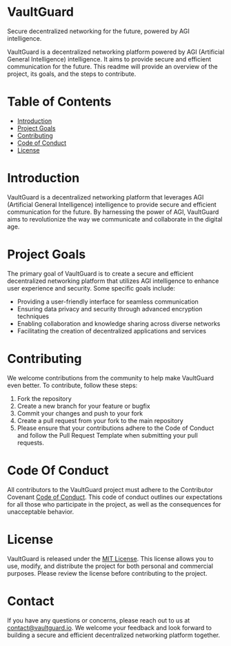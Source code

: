 # VaultGuard

Secure decentralized networking for the future, powered by AGI intelligence.

VaultGuard is a decentralized networking platform powered by AGI (Artificial General Intelligence) intelligence. It aims to provide secure and efficient communication for the future. This readme will provide an overview of the project, its goals, and the steps to contribute.

# Table of Contents

- [Introduction](#introduction) 
- [Project Goals](#project-goals) 
- [Contributing](#contributing) 
- [Code of Conduct](#code-of-conduct) 
- [License](#license) 

# Introduction

VaultGuard is a decentralized networking platform that leverages AGI (Artificial General Intelligence) intelligence to provide secure and efficient communication for the future. By harnessing the power of AGI, VaultGuard aims to revolutionize the way we communicate and collaborate in the digital age.

# Project Goals

The primary goal of VaultGuard is to create a secure and efficient decentralized networking platform that utilizes AGI intelligence to enhance user experience and security. Some specific goals include:

- Providing a user-friendly interface for seamless communication
- Ensuring data privacy and security through advanced encryption techniques
- Enabling collaboration and knowledge sharing across diverse networks
- Facilitating the creation of decentralized applications and services

# Contributing 

We welcome contributions from the community to help make VaultGuard even better. To contribute, follow these steps:

1. Fork the repository
2. Create a new branch for your feature or bugfix
3. Commit your changes and push to your fork
4. Create a pull request from your fork to the main repository
5. Please ensure that your contributions adhere to the Code of Conduct and follow the Pull Request Template when submitting your pull requests.

# Code Of Conduct 

All contributors to the VaultGuard project must adhere to the Contributor Covenant [Code of Conduct](CODE_OF_CONDUCT.md). This code of conduct outlines our expectations for all those who participate in the project, as well as the consequences for unacceptable behavior.

# License

VaultGuard is released under the [MIT License](LICENSE). This license allows you to use, modify, and distribute the project for both personal and commercial purposes. Please review the license before contributing to the project.

# Contact
If you have any questions or concerns, please reach out to us at contact@vaultguard.io. We welcome your feedback and look forward to building a secure and efficient decentralized networking platform together.
